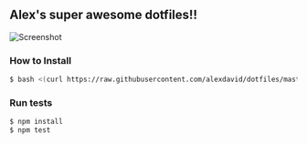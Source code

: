Alex's super awesome dotfiles!!
---------------------------------------------

![Screenshot](https://raw.github.com/alexdavid/dotfiles/master/doc/screenshot.png)


### How to Install
```sh
$ bash <(curl https://raw.githubusercontent.com/alexdavid/dotfiles/master/install)
```


### Run tests
```sh
$ npm install
$ npm test
```
